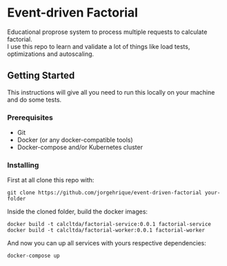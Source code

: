 # Event-driven Factorial

Educational proprose system to process multiple requests to calculate factorial.<br>
I use this repo to learn and validate a lot of things like load tests, optimizations and autoscaling.

## Getting Started

This instructions will give all you need to run this locally on your machine and do some tests.

### Prerequisites

- Git
- Docker (or any docker-compatible tools)
- Docker-compose and/or Kubernetes cluster

### Installing

First at all clone this repo with:

```
git clone https://github.com/jorgehrique/event-driven-factorial your-folder
```

Inside the cloned folder, build the docker images:

```
docker build -t calcltda/factorial-service:0.0.1 factorial-service
docker build -t calcltda/factorial-worker:0.0.1 factorial-worker
```

And now you can up all services with yours respective dependencies:

```
docker-compose up
```

[//]: # ()
[//]: # (### Kubernetes)

[//]: # ()
[//]: # (If you want to run this on a kubernetes cluster, ignore the docker-compose step and execute:)

[//]: # ()
[//]: # (```)

[//]: # (kubectl apply -f -all k8s/)

[//]: # (```)